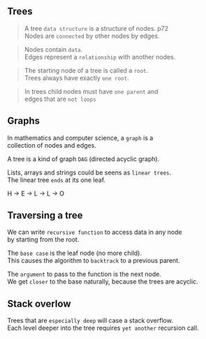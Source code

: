 ## Trees
> A tree `data structure` is a structure of nodes.  p72  
Nodes are `connected` by other nodes by edges.  
 
> Nodes contain `data`.  
Edges represent a `relationship` with another nodes.  

> The starting node of a tree is called a `root`.  
Trees always have exactly `one root`.  

> In trees child nodes must have `one parent` and  
edges that are `not loops`  

## Graphs

In mathematics and computer science, a `graph` is a  
collection of nodes and edges.  

A tree is a kind of graph `DAG` (directed acyclic graph).  

Lists, arrays and strings could be seens as `linear trees`.  
The linear tree `ends` at its one leaf.  

H -> E -> L -> L -> O  

## Traversing a tree

We can write `recursive function` to access data in any node   
by starting from the root.   

The `base case` is the leaf node (no more child).  
This causes the algorithm to `backtrack` to a previous parent.  

The `argument` to pass to the function is the next node.  
We get `closer` to the base naturally, because the trees are acyclic.  

## Stack overlow

Trees that are `especially deep` will case a stack overflow.  
Each level deeper into the tree requires `yet another` recursion call.  